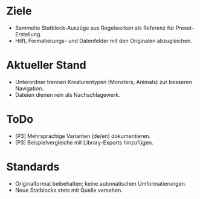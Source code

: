 # Ziele
- Sammelte Statblock-Auszüge aus Regelwerken als Referenz für Preset-Erstellung.
- Hilft, Formatierungs- und Datenfelder mit den Originalen abzugleichen.

# Aktueller Stand
- Unterordner trennen Kreaturentypen (Monsters, Animals) zur besseren Navigation.
- Dateien dienen rein als Nachschlagewerk.

# ToDo
- [P3] Mehrsprachige Varianten (de/en) dokumentieren.
- [P3] Beispielvergleiche mit Library-Exports hinzufügen.

# Standards
- Originalformat beibehalten; keine automatischen Umformatierungen.
- Neue Statblocks stets mit Quelle versehen.
